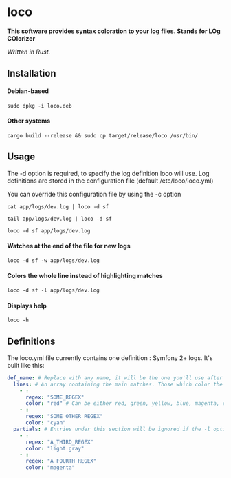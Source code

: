 # loco
**This software provides syntax coloration to your log files. Stands for LOg COlorizer**

_Written in Rust._

## Installation

#### Debian-based
`sudo dpkg -i loco.deb`

#### Other systems
`cargo build --release && sudo cp target/release/loco /usr/bin/`

## Usage

The -d option is required, to specify the log definition loco will use. Log definitions are stored in the configuration file (default /etc/loco/loco.yml)

You can override this configuration file by using the -c option

`cat app/logs/dev.log | loco -d sf`

`tail app/logs/dev.log | loco -d sf`

`loco -d sf app/logs/dev.log`

#### Watches at the end of the file for new logs
`loco -d sf -w app/logs/dev.log`

#### Colors the whole line instead of highlighting matches
`loco -d sf -l app/logs/dev.log`

#### Displays help
`loco -h`

## Definitions

The loco.yml file currently contains one definition : Symfony 2+ logs. It's built like this:

```yaml
def_name: # Replace with any name, it will be the one you'll use after the -d option
  lines: # An array containing the main matches. Those which color the whole line if the -l option is specified (no difference with "partials" otherwise)
    - :
      regex: "SOME_REGEX"
      color: "red" # Can be either red, green, yellow, blue, magenta, cyan, light gray or dark gray
    - :
      regex: "SOME_OTHER_REGEX"
      color: "cyan"
  partials: # Entries under this section will be ignored if the -l option is specified. The match will be highlighted otherwise
    - :
      regex: "A_THIRD_REGEX"
      color: "light gray"
    - :
      regex: "A_FOURTH_REGEX"
      color: "magenta"
```
